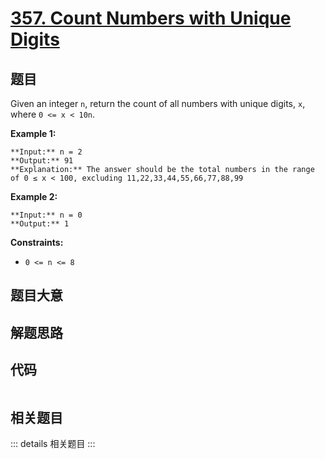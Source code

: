 # [357. Count Numbers with Unique Digits](https://leetcode.com/problems/count-numbers-with-unique-digits)

## 题目

Given an integer `n`, return the count of all numbers with unique digits, `x`,
where `0 <= x < 10n`.



**Example 1:**

    
    
    **Input:** n = 2
    **Output:** 91
    **Explanation:** The answer should be the total numbers in the range of 0 ≤ x < 100, excluding 11,22,33,44,55,66,77,88,99
    

**Example 2:**

    
    
    **Input:** n = 0
    **Output:** 1
    



**Constraints:**

  * `0 <= n <= 8`


## 题目大意

## 解题思路

## 代码

```javascript

```

## 相关题目

::: details 相关题目
:::
